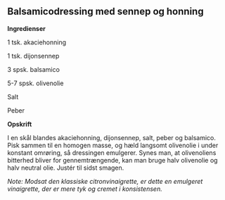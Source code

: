 ## Balsamicodressing med sennep og honning

**Ingredienser**

1 tsk. akaciehonning

1 tsk. dijonsennep

3 spsk. balsamico

5-7 spsk. olivenolie

Salt

Peber

**Opskrift**

I en skål blandes akaciehonning, dijonsennep, salt, peber og balsamico.
Pisk sammen til en homogen masse, og hæld langsomt olivenolie i under
konstant omrøring, så dressingen emulgerer. Synes man, at olivenoliens
bitterhed bliver for gennemtrængende, kan man bruge halv olivenolie og
halv neutral olie. Justér til sidst smagen.

*Note: Modsat den klassiske citronvinaigrette, er dette en emulgeret
vinaigrette, der er mere tyk og cremet i konsistensen.*

